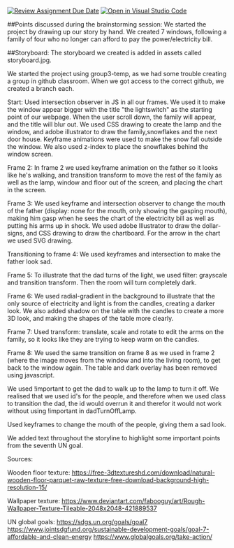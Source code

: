 [![Review Assignment Due Date](https://classroom.github.com/assets/deadline-readme-button-24ddc0f5d75046c5622901739e7c5dd533143b0c8e959d652212380cedb1ea36.svg)](https://classroom.github.com/a/IJi-El-s)
[![Open in Visual Studio Code](https://classroom.github.com/assets/open-in-vscode-718a45dd9cf7e7f842a935f5ebbe5719a5e09af4491e668f4dbf3b35d5cca122.svg)](https://classroom.github.com/online_ide?assignment_repo_id=14864443&assignment_repo_type=AssignmentRepo)

##Points discussed during the brainstorming session:
We started the project by drawing up our story by hand. We created 7 windows, following a family of four who no longer can afford to pay the power/electricity bill. 

##Storyboard: 
The storyboard we created is added in assets called storyboard.jpg.

We started the project using group3-temp, as we had some trouble creating a group in github classroom. When we got access to the correct github, we created a branch each. 

Start: 
Used intersection observer in JS in all our frames. We used it to make the window appear bigger with the title "the lightswitch" as the starting point of our webpage. When the user scroll down, the family will appear, and the title will blur out. We used CSS drawing to create the lamp and the window, and adobe illustrator to draw the family,snowflakes and the next door house. 
Keyframe animations were used to make the snow fall outside the window. We also used z-index to place the snowflakes behind the window screen.

Frame 2:
In frame 2 we used keyframe animation on the father so it looks like he's walking, and transition transform to move the rest of the family as well as the lamp, window and floor out of the screen, and placing the chart in the screen.

Frame 3:
We used keyframe and intersection observer to change the mouth of the father (display: none for the mouth, only showing the gasping mouth), making him gasp when he sees the chart of the electricity bill as well as putting his arms up in shock.
We used adobe Illustrator to draw the dollar-signs, and CSS drawing to draw the chartboard.
For the arrow in the chart we used SVG drawing.

Transitioning to frame 4:
We used keyframes and intersection to make the father look sad.

Frame 5: 
To illustrate that the dad turns of the light, we used filter: grayscale and transition transform. Then the room will turn completely dark.

Frame 6:
We used radial-gradient in the background to illustrate that the only source of electricity and light is from the candles, creating a darker look.
We also added shadow on the table with the candles to create a more 3D look, and making the shapes of the table more clearly.

Frame 7:
Used transform: translate, scale and rotate to edit the arms on the family, so it looks like they are trying to keep warm on the candles.

Frame 8:
We used the same transition on frame 8 as we used in frame 2 (where the image moves from the window and into the living room), to get back to the window again. The table and dark overlay has been removed using javascript.


We used !important to get the dad to walk up to the lamp to turn it off. We realised that we used id's for the people, and therefore when we used class to transition the dad, the id would overrun it and therefor it would not work without using !important in dadTurnOffLamp.

Used keyframes to change the mouth of the people, giving them a sad look.

We added text throughout the storyline to highlight some important points from the seventh UN goal.




Sources:

Wooden floor texture: https://free-3dtextureshd.com/download/natural-wooden-floor-parquet-raw-texture-free-download-background-high-resolution-15/

Wallpaper texture: https://www.deviantart.com/fabooguy/art/Rough-Wallpaper-Texture-Tileable-2048x2048-421889537

UN global goals:
https://sdgs.un.org/goals/goal7
https://www.jointsdgfund.org/sustainable-development-goals/goal-7-affordable-and-clean-energy
https://www.globalgoals.org/take-action/